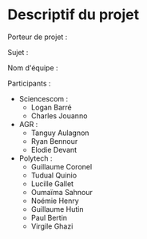 # Descriptif du projet

Porteur de projet :

Sujet :

Nom d'équipe :

Participants : 

- Sciencescom :
    - Logan Barré
    - Charles Jouanno
- AGR :
    - Tanguy Aulagnon
    - Ryan Bennour
    - Elodie Devant
- Polytech :  
    - Guillaume Coronel
    - Tudual Quinio
    - Lucille Gallet
    - Oumaïma Sahnour
    - Noémie Henry
    - Guillaume Hutin
    - Paul Bertin
    - Virgile Ghazi
